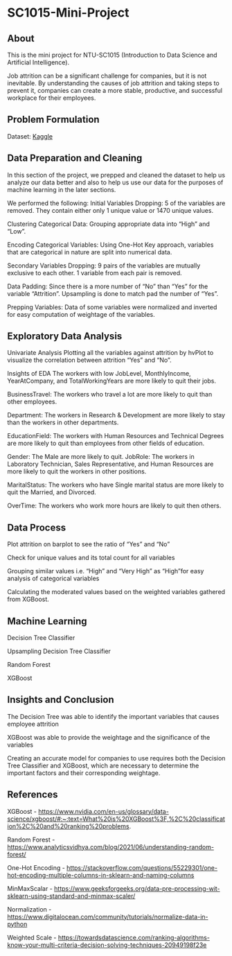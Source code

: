 # SC1015-Mini-Project
## About
This is the mini project for NTU-SC1015 (Introduction to Data Science and Artificial Intelligence).

Job attrition can be a significant challenge for companies, but it is not inevitable. By understanding the causes of job attrition and taking steps to prevent it, companies can create a more stable, productive, and successful workplace for their employees.

## Problem Formulation
Dataset: [Kaggle](https://www.kaggle.com/datasets/pavansubhasht/ibm-hr-analytics-attrition-dataset) 



## Data Preparation and Cleaning
In this section of the project, we prepped and cleaned the dataset to help us analyze our data better and also to help us use our data for the purposes of machine learning in the later sections.


We performed the following:
Initial Variables Dropping: 5 of the variables are removed. They contain either only 1 unique value or 1470 unique values.

Clustering Categorical Data: Grouping appropriate data into “High” and “Low”.

Encoding Categorical Variables: Using One-Hot Key approach, variables that are categorical in nature are split into numerical data.

Secondary Variables Dropping: 9 pairs of the variables are mutually exclusive to each other. 1 variable from each pair is removed.

Data Padding: Since there is a more number of “No” than “Yes” for the variable “Attrition”. Upsampling is done to match pad the number of “Yes”.

Prepping Variables: Data of some variables were normalized and inverted for easy computation of weightage of the variables.

## Exploratory Data Analysis
Univariate Analysis
Plotting all the variables against attrition by hvPlot to visualize the correlation between attrition “Yes” and “No”.

Insights of EDA
The workers with low JobLevel, MonthlyIncome, YearAtCompany, and TotalWorkingYears are more likely to quit their jobs.

BusinessTravel:
The workers who travel a lot are more likely to quit than other employees.

Department:
The workers in Research & Development are more likely to stay than the workers in other departments.

EducationField:
The workers with Human Resources and Technical Degrees are more likely to quit than employees from other fields of education.

Gender:
The Male are more likely to quit.
JobRole:
The workers in Laboratory Technician, Sales Representative, and Human Resources are more likely to quit the workers in other positions.

MaritalStatus:
The workers who have Single marital status are more likely to quit the Married, and Divorced.

OverTime:
The workers who work more hours are likely to quit then others.

## Data Process
Plot attrition on barplot to see the ratio of “Yes” and “No”

Check for unique values and its total count for all variables

Grouping similar values i.e. “High” and “Very High” as “High”for easy analysis  of categorical variables 

Calculating the moderated values based on the weighted variables gathered from XGBoost.

## Machine Learning
Decision Tree Classifier

Upsampling Decision Tree Classifier

Random Forest

XGBoost


## Insights and Conclusion
The Decision Tree was able to identify the important variables that causes employee attrition

XGBoost was able to provide the weightage and the significance of the variables

Creating an accurate model for companies to use requires both the Decision Tree Classifier and XGBoost, which are necessary to determine the important factors and their corresponding weightage.

## References

XGBoost - https://www.nvidia.com/en-us/glossary/data-science/xgboost/#:~:text=What%20is%20XGBoost%3F,%2C%20classification%2C%20and%20ranking%20problems. 


Random Forest - 
https://www.analyticsvidhya.com/blog/2021/06/understanding-random-forest/

One-Hot Encoding - 
https://stackoverflow.com/questions/55229301/one-hot-encoding-multiple-columns-in-sklearn-and-naming-columns

MinMaxScalar - https://www.geeksforgeeks.org/data-pre-processing-wit-sklearn-using-standard-and-minmax-scaler/ 

Normalization -
https://www.digitalocean.com/community/tutorials/normalize-data-in-python 


Weighted Scale - 
https://towardsdatascience.com/ranking-algorithms-know-your-multi-criteria-decision-solving-techniques-20949198f23e
